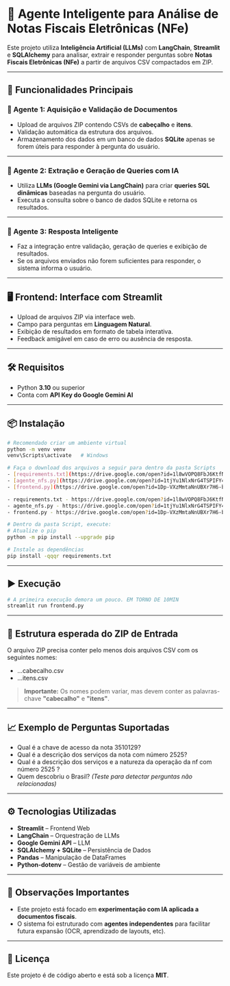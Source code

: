 # 📄 Agente Inteligente para Análise de Notas Fiscais Eletrônicas (NFe)

Este projeto utiliza **Inteligência Artificial (LLMs)** com **LangChain**, **Streamlit** e **SQLAlchemy** para analisar, extrair e responder perguntas sobre **Notas Fiscais Eletrônicas (NFe)** a partir de arquivos CSV compactados em ZIP.

---

## 🚀 Funcionalidades Principais

### 🧠 Agente 1: Aquisição e Validação de Documentos

- Upload de arquivos ZIP contendo CSVs de **cabeçalho** e **itens**.
- Validação automática da estrutura dos arquivos.
- Armazenamento dos dados em um banco de dados **SQLite** apenas se forem úteis para responder à pergunta do usuário.

---

### 🧪 Agente 2: Extração e Geração de Queries com IA

- Utiliza **LLMs (Google Gemini via LangChain)** para criar **queries SQL dinâmicas** baseadas na pergunta do usuário.
- Executa a consulta sobre o banco de dados SQLite e retorna os resultados.

---

### 💬 Agente 3: Resposta Inteligente

- Faz a integração entre validação, geração de queries e exibição de resultados.
- Se os arquivos enviados não forem suficientes para responder, o sistema informa o usuário.

---

## 🖥️ Frontend: Interface com Streamlit

- Upload de arquivos ZIP via interface web.
- Campo para perguntas em **Linguagem Natural**.
- Exibição de resultados em formato de tabela interativa.
- Feedback amigável em caso de erro ou ausência de resposta.

---

## 🛠️ Requisitos

- Python **3.10** ou superior
- Conta com **API Key do Google Gemini AI**

---

## 📦 Instalação

```bash
# Recomendado criar um ambiente virtual
python -m venv venv
venv\Scripts\activate   # Windows

# Faça o download dos arquivos a seguir para dentro da pasta Scripts
- [requirements.txt](https://drive.google.com/open?id=1l8wVOPQ8FbJ6KtfNlPCJR5hYS2jsrkFh&usp=drive_fs)
- [agente_nfs.py](https://drive.google.com/open?id=1tjYu1NlxNrG4TSPIFY4vz6M495uRD-ba&usp=drive_fs)
- [frontend.py](https://drive.google.com/open?id=1Dp-VXzMmtaNnUBXr7H6-bAOhY9yD1OF4&usp=drive_fs)

- requirements.txt - https://drive.google.com/open?id=1l8wVOPQ8FbJ6KtfNlPCJR5hYS2jsrkFh&usp=drive_fs
- agente_nfs.py - https://drive.google.com/open?id=1tjYu1NlxNrG4TSPIFY4vz6M495uRD-ba&usp=drive_fs 
- frontend.py - https://drive.google.com/open?id=1Dp-VXzMmtaNnUBXr7H6-bAOhY9yD1OF4&usp=drive_fs

# Dentro da pasta Script, execute:
# Atualize o pip
python -m pip install --upgrade pip

# Instale as dependências
pip install -qqqr requirements.txt
```

---

## ▶️ Execução

```bash
# A primeira execução demora um pouco. EM TORNO DE 10MIN
streamlit run frontend.py
```

---

## 📂 Estrutura esperada do ZIP de Entrada

O arquivo ZIP precisa conter pelo menos dois arquivos CSV com os seguintes nomes:

- ...cabecalho.csv
- ...itens.csv

> **Importante:** Os nomes podem variar, mas devem conter as palavras-chave **"cabecalho"** e **"itens"**.

---

## 📈 Exemplo de Perguntas Suportadas

- Qual é a chave de acesso da nota 3510129?
- Qual é a descrição dos serviços da nota com número 2525?
- Qual é a descrição dos serviços e a natureza da operação da nf com número 2525 ?
- Quem descobriu o Brasil? *(Teste para detectar perguntas não relacionadas)*

---

## ⚙️ Tecnologias Utilizadas

- **Streamlit** – Frontend Web
- **LangChain** – Orquestração de LLMs
- **Google Gemini API** – LLM
- **SQLAlchemy + SQLite** – Persistência de Dados
- **Pandas** – Manipulação de DataFrames
- **Python-dotenv** – Gestão de variáveis de ambiente

---

## 📌 Observações Importantes

- Este projeto está focado em **experimentação com IA aplicada a documentos fiscais**.
- O sistema foi estruturado com **agentes independentes** para facilitar futura expansão (OCR, aprendizado de layouts, etc).

---

## 📃 Licença

Este projeto é de código aberto e está sob a licença **MIT**.
